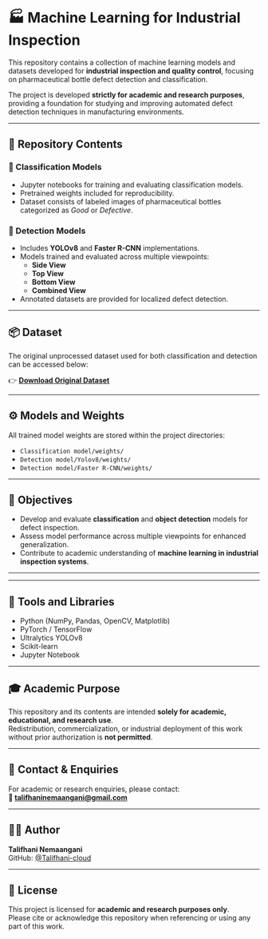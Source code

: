 # 🏭 Machine Learning for Industrial Inspection

This repository contains a collection of machine learning models and datasets developed for **industrial inspection and quality control**, focusing on pharmaceutical bottle defect detection and classification.

The project is developed **strictly for academic and research purposes**, providing a foundation for studying and improving automated defect detection techniques in manufacturing environments.

---

## 📂 Repository Contents

### 🔹 Classification Models
- Jupyter notebooks for training and evaluating classification models.
- Pretrained weights included for reproducibility.
- Dataset consists of labeled images of pharmaceutical bottles categorized as *Good* or *Defective*.

### 🔹 Detection Models
- Includes **YOLOv8** and **Faster R-CNN** implementations.
- Models trained and evaluated across multiple viewpoints:
  - **Side View**
  - **Top View**
  - **Bottom View**
  - **Combined View**
- Annotated datasets are provided for localized defect detection.

---

## 📦 Dataset

The original unprocessed dataset used for both classification and detection can be accessed below:

👉 **[Download Original Dataset](https://drive.google.com/drive/folders/1WxkK6sdmGOCMZgY8wXui_Eav5Qov-9-C?usp=drive_link)**



---

## ⚙️ Models and Weights

All trained model weights are stored within the project directories:
- `Classification model/weights/`
- `Detection model/Yolov8/weights/`
- `Detection model/Faster R-CNN/weights/`

---

## 🧠 Objectives

- Develop and evaluate **classification** and **object detection** models for defect inspection.  
- Assess model performance across multiple viewpoints for enhanced generalization.  
- Contribute to academic understanding of **machine learning in industrial inspection systems**.

---


---

## 🧩 Tools and Libraries

- Python (NumPy, Pandas, OpenCV, Matplotlib)
- PyTorch / TensorFlow
- Ultralytics YOLOv8
- Scikit-learn
- Jupyter Notebook

---

## 🎓 Academic Purpose

This repository and its contents are intended **solely for academic, educational, and research use**.  
Redistribution, commercialization, or industrial deployment of this work without prior authorization is **not permitted**.

---

## 📧 Contact & Enquiries

For academic or research enquiries, please contact:  
**📩 talifhaninemaangani@gmail.com**

---

## 🧑‍💻 Author
**Talifhani Nemaangani**  
GitHub: [@Talifhani-cloud](https://github.com/Talifhani-cloud)

---

## 📜 License
This project is licensed for **academic and research purposes only**.  
Please cite or acknowledge this repository when referencing or using any part of this work.
